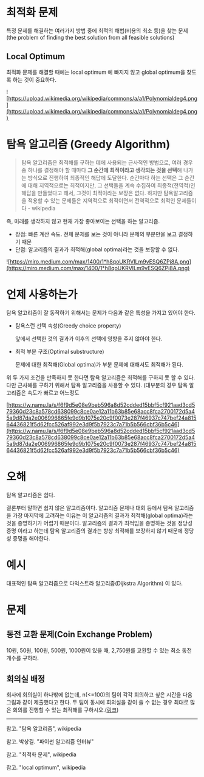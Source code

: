 # 최적화 문제

특정 문제를 해결하는 여러가지 방법 중에 최적의 해법(비용의 최소 등)을 찾는 문제 (the problem of finding the best solution from all feasible solutions)

## Local Optimum

최적화 문제를 해결할 때에는 local optimum 에 빠지지 않고 global optimum을 찾도록 하는 것이 중요하다.

![https://upload.wikimedia.org/wikipedia/commons/a/a1/Polynomialdeg4.png](https://upload.wikimedia.org/wikipedia/commons/a/a1/Polynomialdeg4.png)

# 탐욕 알고리즘 (Greedy Algorithm)

> 탐욕 알고리즘은 최적해를 구하는 데에 사용되는 근사적인 방법으로, 여러 경우 중 하나를 결정해야 할 때마다 **그 순간에 최적이라고 생각되는 것을 선택**해 나가는 방식으로 진행하여 최종적인 해답에 도달한다. 순간마다 하는 선택은 그 순간에 대해 지역적으로는 최적이지만, 그 선택들을 계속 수집하여 최종적(전역적)인 해답을 만들었다고 해서, 그것이 최적이라는 보장은 없다. 하지만 탐욕알고리즘을 적용할 수 있는 문제들은 지역적으로 최적이면서 전역적으로 최적인 문제들이다   - wikipedia

즉, 미래를 생각하지 않고 현재 가장 좋아보이는 선택을 하는 알고리즘.

- 장점: 빠른 계산 속도. 전체 문제를 보는 것이 아니라 문제의 부분만을 보고 결정하기 때문
- 단점: 알고리즘의 결과가 최적해(global optima)라는 것을 보장할 수 없다.

![https://miro.medium.com/max/1400/1*h8qoUKRVILm9vESQ6ZPj8A.png](https://miro.medium.com/max/1400/1*h8qoUKRVILm9vESQ6ZPj8A.png)

# 언제 사용하는가

탐욕 알고리즘이 잘 동작하기 위해서는 문제가 다음과 같은 특성을 가지고 있어야 한다.

- 탐욕스런 선택 속성(Greedy choice property)

    앞에서 선택한 것의 결과가 이후의 선택에 영향을 주지 않아야 한다.

- 최적 부분 구조(Optimal substructure)

    문제에 대한 최적해(Global optima)가 부분 문제에 대해서도 최적해가 된다.

위 두 가지 조건을 만족하지 못 한다면 탐욕 알고리즘은 최적해를 구하지 못 할 수 있다. 다만 근사해를 구하기 위해서 탐욕 알고리즘을 사용할 수 있다. (대부분의 경우 탐욕 알고리즘은 속도가 빠르고 어느정도 

[https://w.namu.la/s/f6f9d5e08e9beb596a8d52cdded15bbf5cf921aad3cd579360d23c8a578cd638099c8ce0ae12a11b63b85e68acc8fca2700172d5a45a9d87da2e006996865fe9d9b1075e20c9f0073e287f46937c747bef24a81564436821f5d62fcc526af992e3d9f5b7923c7a71b5b566cbf36b5c46](https://w.namu.la/s/f6f9d5e08e9beb596a8d52cdded15bbf5cf921aad3cd579360d23c8a578cd638099c8ce0ae12a11b63b85e68acc8fca2700172d5a45a9d87da2e006996865fe9d9b1075e20c9f0073e287f46937c747bef24a81564436821f5d62fcc526af992e3d9f5b7923c7a71b5b566cbf36b5c46)

# 오해

탐욕 알고리즘은 쉽다.

결론부터 말하면 쉽지 않은 알고리즘이다. 알고리즘 문제나 대회 등에서 탐욕 알고리즘을 가장 마지막에 고려하는 이유는 이 알고리즘의 결과가 최적해(global optima)라는 것을 증명하기가 어렵기 때문이다. 알고리즘의 결과가 최적임을 증명하는 것을 정당성 증명 이라고 하는데 탐욕 알고리즘의 결과는 항상 최적해를 보장하지 않기 때문에 정당성 증명을 해야한다. 

# 예시

대표적인 탐욕 알고리즘으로 다익스트라 알고리즘(Dijkstra Algorithm) 이 있다.


# 문제

## 동전 교환 문제(Coin Exchange Problem)

10원, 50원, 100원, 500원, 1000원이 있을 때, 2,750원를 교환할 수 있는 최소 동전 개수를 구하라.

## 회의실 배정

회사에 회의실이 하나밖에 없는데, n(<=100)의 팀이 각각 회의하고 싶은 시간을 다음 그림과 같이 제출했다고 한다. 두 팀이 동시에 회의실을 같이 쓸 수 없는 경우 최대로 많은 회의를 진행할 수 있는 최적해를 구하시오.([링크](https://algospot.com/judge/problem/read/MEETINGROOM))

---

참고. "탐욕 알고리즘", wikipedia

참고. 박상길. "파이썬 알고리즘 인터뷰"

참고. "최적화 문제", wikipedia

참고. "local optimum", wikipedia
